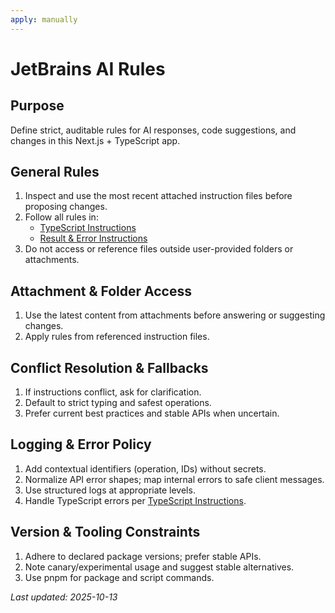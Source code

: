 ```yaml
---
apply: manually
---
```


# JetBrains AI Rules

## Purpose

Define strict, auditable rules for AI responses, code suggestions, and changes in this Next.js + TypeScript app.

## General Rules

1. Inspect and use the most recent attached instruction files before proposing changes.
2. Follow all rules in:
   - [TypeScript Instructions](typescript-rules.md)
   - [Result & Error Instructions](./results-forms-errors.md)
3. Do not access or reference files outside user-provided folders or attachments.

## Attachment & Folder Access

1. Use the latest content from attachments before answering or suggesting changes.
2. Apply rules from referenced instruction files.

## Conflict Resolution & Fallbacks

1. If instructions conflict, ask for clarification.
2. Default to strict typing and safest operations.
3. Prefer current best practices and stable APIs when uncertain.

## Logging & Error Policy

1. Add contextual identifiers (operation, IDs) without secrets.
2. Normalize API error shapes; map internal errors to safe client messages.
3. Use structured logs at appropriate levels.
4. Handle TypeScript errors per [TypeScript Instructions](typescript-rules.md).

## Version & Tooling Constraints

1. Adhere to declared package versions; prefer stable APIs.
2. Note canary/experimental usage and suggest stable alternatives.
3. Use pnpm for package and script commands.

_Last updated: 2025-10-13_
